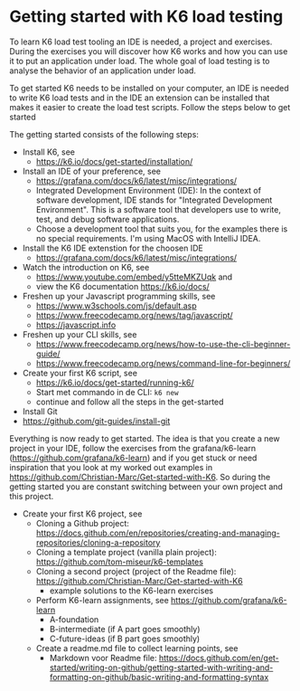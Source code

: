 # Getting started with K6 load testing

To learn K6 load test tooling an IDE is needed, a project and exercises. During the exercises you will discover how K6 works and how you can use it to put an application under load. The whole goal of load testing is to analyse the behavior of an application under load. 

To get started K6 needs to be installed on your computer, an IDE is needed to write K6 load tests and in the IDE an extension can be installed that makes it easier to create the load test scripts. Follow the steps below to get started

The getting started consists of the following steps:
- Install K6, see
  - https://k6.io/docs/get-started/installation/
- Install an IDE of your preference, see 
  - https://grafana.com/docs/k6/latest/misc/integrations/
  - Integrated Development Environment (IDE): In the context of software development, IDE stands for "Integrated Development Environment". This is a software tool that developers use to write, test, and debug software applications.
  - Choose a development tool that suits you, for the examples there is no special requirements. I'm using MacOS with IntelliJ IDEA.
- Install the K6 IDE extenstion for the choosen IDE
  - https://grafana.com/docs/k6/latest/misc/integrations/
- Watch the introduction on K6, see 
  - https://www.youtube.com/embed/y5tteMKZUqk and 
  - view the K6 documentation https://k6.io/docs/
- Freshen up your Javascript programming skills, see 
  - https://www.w3schools.com/js/default.asp
  - https://www.freecodecamp.org/news/tag/javascript/
  - https://javascript.info
- Freshen up your CLI skills, see
  - https://www.freecodecamp.org/news/how-to-use-the-cli-beginner-guide/
  - https://www.freecodecamp.org/news/command-line-for-beginners/
- Create your first K6 script, see
  - https://k6.io/docs/get-started/running-k6/
  - Start met commando in de CLI: `k6 new`
  - continue and follow all the steps in the get-started
-  Install Git
  - https://github.com/git-guides/install-git

Everything is now ready to get started. The idea is that you create a new project in your IDE, follow the exercises from 
the grafana/k6-learn (https://github.com/grafana/k6-learn) and if you get stuck or need inspiration that you look at my
worked out examples in https://github.com/Christian-Marc/Get-started-with-K6. So during the getting started you are constant
switching between your own project and this project.

- Create your first K6 project, see
  - Cloning a Github project: https://docs.github.com/en/repositories/creating-and-managing-repositories/cloning-a-repository
  - Cloning a template project (vanilla plain project): https://github.com/tom-miseur/k6-templates
  - Cloning a second project (project of the Readme file): https://github.com/Christian-Marc/Get-started-with-K6
    - example solutions to the K6-learn exercises
  - Perform K6-learn assignments, see https://github.com/grafana/k6-learn
    - A-foundation
    - B-intermediate (if A part goes smoothly)
    - C-future-ideas (if B part goes smoothly)
  - Create a readme.md file to collect learning points, see
    -  Markdown voor Readme file: https://docs.github.com/en/get-started/writing-on-github/getting-started-with-writing-and-formatting-on-github/basic-writing-and-formatting-syntax